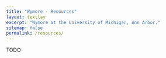 ```yaml
---
title: "Wymore - Resources"
layout: textlay
excerpt: "Wymore at the University of Michigan, Ann Arbor."
sitemap: false
permalink: /resources/
---
```

TODO
